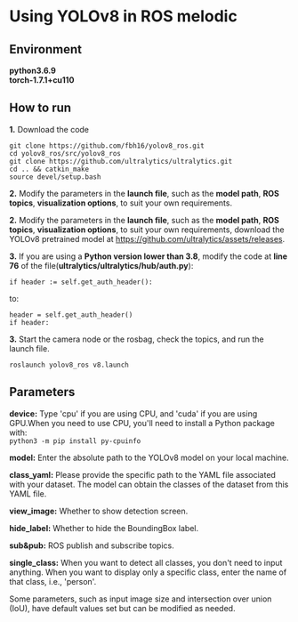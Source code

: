 # Using YOLOv8 in ROS melodic

## Environment
**python3.6.9**    
**torch-1.7.1+cu110**

## How to run
<p style="text-align: justify;">

**1.** Download the code

    git clone https://github.com/fbh16/yolov8_ros.git  
    cd yolov8_ros/src/yolov8_ros
    git clone https://github.com/ultralytics/ultralytics.git
    cd .. && catkin_make
    source devel/setup.bash

**2.** Modify the parameters in the **launch file**, such as the **model path**, **ROS topics**, **visualization options**, to suit your own requirements. 

**2.** Modify the parameters in the **launch file**, such as the **model path**, **ROS topics**, **visualization options**, to suit your own requirements, download the YOLOv8 pretrained model at <https://github.com/ultralytics/assets/releases>. 

**3.** 
If you are using a **Python version lower than 3.8**, modify the code at **line 76** of the file(**ultralytics/ultralytics/hub/auth.py**):  

    if header := self.get_auth_header():  

to:  

    header = self.get_auth_header()
    if header:

**3.** Start the camera node or the rosbag, check the topics, and run the launch file.

    roslaunch yolov8_ros v8.launch
    
</p>

## Parameters
<p style="text-align: justify;">

**device:** Type 'cpu' if you are using CPU, and 'cuda' if you are using GPU.When you need to use CPU, you'll need to install a Python package with:   
`python3 -m pip install py-cpuinfo`

**model:** Enter the absolute path to the YOLOv8 model on your local machine.

**class_yaml:** Please provide the specific path to the YAML file associated with your dataset. The model can obtain the classes of the dataset from this YAML file.

**view_image:** Whether to show detection screen.

**hide_label:** Whether to hide the BoundingBox label.

**sub&pub:** ROS publish and subscribe topics.

**single_class:** When you want to detect all classes, you don't need to input anything. When you want to display only a specific class, enter the name of that class, i.e., 'person'.  

Some parameters, such as input image size and intersection over union (IoU), have default values set but can be modified as needed.
